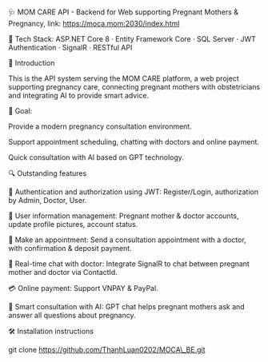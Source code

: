 🩺 MOM CARE API - Backend for Web supporting Pregnant Mothers \& Pregnancy, link: https://moca.mom:2030/index.html

📁 Tech Stack: ASP.NET Core 8 · Entity Framework Core · SQL Server · JWT Authentication · SignalR · RESTful API

📌 Introduction

This is the API system serving the MOM CARE platform, a web project supporting pregnancy care, connecting pregnant mothers with obstetricians and integrating AI to provide smart advice.

🎯 Goal:

Provide a modern pregnancy consultation environment.

Support appointment scheduling, chatting with doctors and online payment.

Quick consultation with AI based on GPT technology.

🔍 Outstanding features

🔐 Authentication and authorization using JWT: Register/Login, authorization by Admin, Doctor, User.



📄 User information management: Pregnant mother \& doctor accounts, update profile pictures, account status.



📅 Make an appointment: Send a consultation appointment with a doctor, with confirmation \& deposit payment.



💬 Real-time chat with doctor: Integrate SignalR to chat between pregnant mother and doctor via ContactId.



💳 Online payment: Support VNPAY \& PayPal.



🧠 Smart consultation with AI: GPT chat helps pregnant mothers ask and answer all questions about pregnancy.



🛠️ Installation instructions

git clone https://github.com/ThanhLuan0202/MOCA\_BE.git

